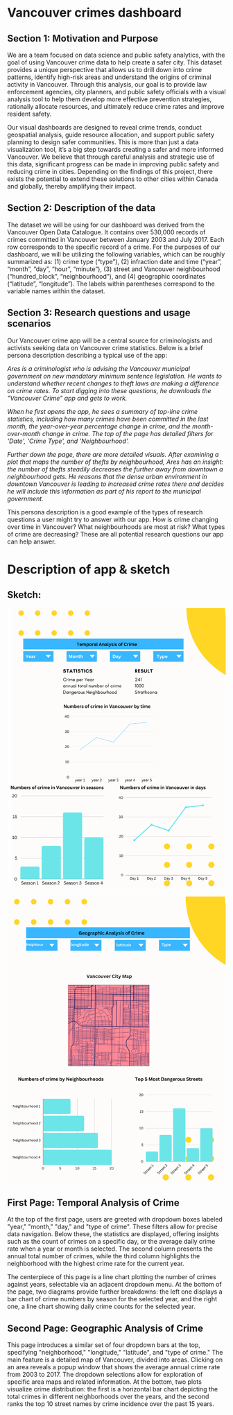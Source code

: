 # Vancouver crimes dashboard

## Section 1: Motivation and Purpose

We are a team focused on data science and public safety analytics, with the goal of using Vancouver crime data to help create a safer city. This dataset provides a unique perspective that allows us to drill down into crime patterns, identify high-risk areas and understand the origins of criminal activity in Vancouver. Through this analysis, our goal is to provide law enforcement agencies, city planners, and public safety officials with a visual analysis tool to help them develop more effective prevention strategies, rationally allocate resources, and ultimately reduce crime rates and improve resident safety.  

Our visual dashboards are designed to reveal crime trends, conduct geospatial analysis, guide resource allocation, and support public safety planning to design safer communities. This is more than just a data visualization tool, it’s a big step towards creating a safer and more informed Vancouver. We believe that through careful analysis and strategic use of this data, significant progress can be made in improving public safety and reducing crime in cities. Depending on the findings of this project, there exists the potential to extend these solutions to other cities within Canada and globally, thereby amplifying their impact. 

## Section 2: Description of the data

The dataset we will be using for our dashboard was derived from the Vancouver Open Data Catalogue. It contains over 530,000 records of crimes committed in Vancouver between January 2003 and July 2017. Each row corresponds to the specific record of a crime. For the purposes of our dashboard, we will be utilizing the following variables, which can be roughly summarized as: (1) crime type (“type”), (2) infraction date and time (“year”, “month”, “day”, “hour”, “minute”), (3) street and Vancouver neighbourhood (“hundred_block”, “neighbourhood”), and (4) geographic coordinates (“latitude”, “longitude”). The labels within parentheses correspond to the variable names within the dataset. 

## Section 3: Research questions and usage scenarios 
Our Vancouver crime app will be a central source for criminologists and activists seeking data on Vancouver crime statistics. Below is a brief persona description describing a typical use of the app: 

*Ares is a criminologist who is advising the Vancouver municipal government on new mandatory minimum sentence legislation. He wants to understand whether recent changes to theft laws are making a difference on crime rates. To start digging into these questions, he downloads the "Vancouver Crime" app and gets to work.* 

*When he first opens the app, he sees a summary of top-line crime statistics, including how many crimes have been committed in the last month, the year-over-year percentage change in crime, and the month-over-month change in crime. The top of the page has detailed filters for 'Date', 'Crime Type', and 'Neighbourhood'.* 

*Further down the page, there are more detailed visuals. After examining a plot that maps the number of thefts by neighbourhood, Ares has an insight: the number of thefts steadily decreases the further away from downtown a neighbourhood gets. He reasons that the dense urban environment in downtown Vancouver is leading to increased crime rates there and decides he will include this information as part of his report to the municipal government.*

This persona description is a good example of the types of research questions a user might try to answer with our app. How is crime changing over time in Vancouver? What neighbourhoods are most at risk? What types of crime are decreasing? These are all potential research questions our app can help answer. 
 

# Description of app & sketch 

## Sketch:
![my sketch image](image_folder/s.png)

![my sketch image](image_folder/s_2.png)

## First Page: Temporal Analysis of Crime
At the top of the first page, users are greeted with dropdown boxes labeled "year," "month," "day," and "type of crime". These filters allow for precise data navigation. Below these, the statistics are displayed, offering insights such as the count of crimes on a specific day, or the average daily crime rate when a year or month is selected. The second column presents the annual total number of crimes, while the third column highlights the neighborhood with the highest crime rate for the current year. 

The centerpiece of this page is a line chart plotting the number of crimes against years, selectable via an adjacent dropdown menu. At the bottom of the page, two diagrams provide further breakdowns: the left one displays a bar chart of crime numbers by season for the selected year, and the right one, a line chart showing daily crime counts for the selected year. 

## Second Page: Geographic Analysis of Crime 
This page introduces a similar set of four dropdown bars at the top, specifying "neighborhood," "longitude," "latitude", and "type of crime." The main feature is a detailed map of Vancouver, divided into areas. Clicking on an area reveals a popup window that shows the average annual crime rate from 2003 to 2017. The dropdown selections allow for exploration of specific area maps and related information. At the bottom, two plots visualize crime distribution: the first is a horizontal bar chart depicting the total crimes in different neighborhoods over the years, and the second ranks the top 10 street names by crime incidence over the past 15 years. 
